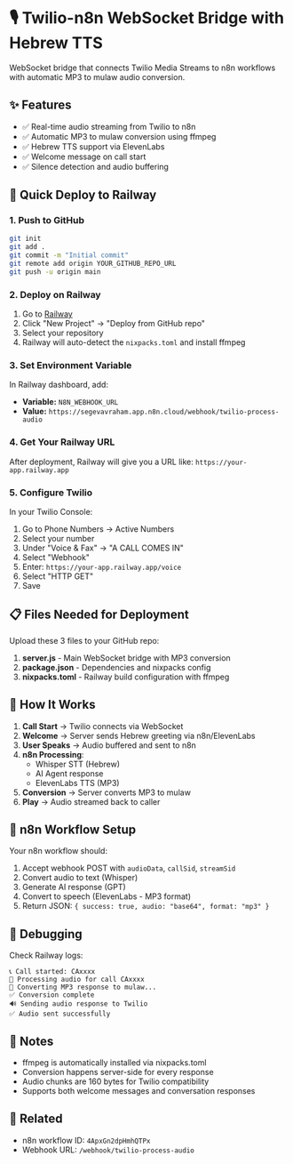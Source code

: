 # 🎙️ Twilio-n8n WebSocket Bridge with Hebrew TTS

WebSocket bridge that connects Twilio Media Streams to n8n workflows with automatic MP3 to mulaw audio conversion.

## ✨ Features

- ✅ Real-time audio streaming from Twilio to n8n
- ✅ Automatic MP3 to mulaw conversion using ffmpeg
- ✅ Hebrew TTS support via ElevenLabs
- ✅ Welcome message on call start
- ✅ Silence detection and audio buffering

## 🚀 Quick Deploy to Railway

### 1. Push to GitHub

```bash
git init
git add .
git commit -m "Initial commit"
git remote add origin YOUR_GITHUB_REPO_URL
git push -u origin main
```

### 2. Deploy on Railway

1. Go to [Railway](https://railway.app)
2. Click "New Project" → "Deploy from GitHub repo"
3. Select your repository
4. Railway will auto-detect the `nixpacks.toml` and install ffmpeg

### 3. Set Environment Variable

In Railway dashboard, add:
- **Variable:** `N8N_WEBHOOK_URL`
- **Value:** `https://segevavraham.app.n8n.cloud/webhook/twilio-process-audio`

### 4. Get Your Railway URL

After deployment, Railway will give you a URL like:
`https://your-app.railway.app`

### 5. Configure Twilio

In your Twilio Console:
1. Go to Phone Numbers → Active Numbers
2. Select your number
3. Under "Voice & Fax" → "A CALL COMES IN"
4. Select "Webhook"
5. Enter: `https://your-app.railway.app/voice`
6. Select "HTTP GET"
7. Save

## 📋 Files Needed for Deployment

Upload these 3 files to your GitHub repo:

1. **server.js** - Main WebSocket bridge with MP3 conversion
2. **package.json** - Dependencies and nixpacks config
3. **nixpacks.toml** - Railway build configuration with ffmpeg

## 🔧 How It Works

1. **Call Start** → Twilio connects via WebSocket
2. **Welcome** → Server sends Hebrew greeting via n8n/ElevenLabs
3. **User Speaks** → Audio buffered and sent to n8n
4. **n8n Processing**:
   - Whisper STT (Hebrew)
   - AI Agent response
   - ElevenLabs TTS (MP3)
5. **Conversion** → Server converts MP3 to mulaw
6. **Play** → Audio streamed back to caller

## 🎯 n8n Workflow Setup

Your n8n workflow should:
1. Accept webhook POST with `audioData`, `callSid`, `streamSid`
2. Convert audio to text (Whisper)
3. Generate AI response (GPT)
4. Convert to speech (ElevenLabs - MP3 format)
5. Return JSON: `{ success: true, audio: "base64", format: "mp3" }`

## 🐛 Debugging

Check Railway logs:
```
📞 Call started: CAxxxx
🎤 Processing audio for call CAxxxx
🔄 Converting MP3 response to mulaw...
✅ Conversion complete
🔊 Sending audio response to Twilio
✅ Audio sent successfully
```

## 📝 Notes

- ffmpeg is automatically installed via nixpacks.toml
- Conversion happens server-side for every response
- Audio chunks are 160 bytes for Twilio compatibility
- Supports both welcome messages and conversation responses

## 🔗 Related

- n8n workflow ID: `4ApxGn2dpHmhQTPx`
- Webhook URL: `/webhook/twilio-process-audio`
